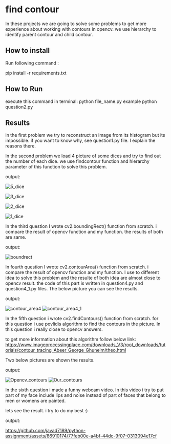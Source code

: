 
# find contour
In these projects we are going to solve some problems to get more experience
about working with contours in opencv. we use hierarchy to identify parent contour and child contour. 


## How to install
Run following command :

pip install -r requirements.txt


## How to Run
execute this command in terminal:
python file_name.py
example python question2.py

## Results

in the first problem we try to reconstruct an image from its histogram but its impossible.
if you want to know why, see question1.py file. I explain the reasons there.


In the second problem we load 4 picture of some dices and try to find out the number of each dice.
we use findcontour function and hierarchy parameter of this function to solve this problem.

output:

![5_dice](https://github.com/javad7189/python-assignment/assets/86910174/61bcf3cc-4512-448c-bcae-22c70398c4ae)

![3_dice](https://github.com/javad7189/python-assignment/assets/86910174/657fbe52-701d-401a-b59c-76d83a6e5e0c)

![2_dice](https://github.com/javad7189/python-assignment/assets/86910174/993ad9af-b30e-49bf-8571-269f59582af3)

![1_dice](https://github.com/javad7189/python-assignment/assets/86910174/eff7fda9-ebcc-4331-bedb-f0a323af3bc4)


In the third question I wrote cv2.boundingRect() function from scratch. i compare the result of opencv function and my function.
the results of both are same.

output:

![boundrect](https://github.com/javad7189/python-assignment/assets/86910174/ec2b8393-2018-4f03-baac-d0b791b8dcaa)


In fourth question I wrote cv2.contourArea() function from scratch. i compare the result of opencv function and my function. I use to different idea to solve this problem and the resulte of both idea are almost close to opencv 
result. the code of this part is written in question4.py and question4_1.py files.
The below picture you can see the results.

output:

![contour_area4](https://github.com/javad7189/python-assignment/assets/86910174/ddd7fa29-1078-4334-b4de-5b89b6f0ee7b)
![contour_area4_1](https://github.com/javad7189/python-assignment/assets/86910174/e34d43ff-a397-445e-937b-6fc0d10fe5c6)


In the fifth question i wrote cv2.findContours() function from scratch. for this question i use povlidis algorithm
to find the contours in the picture.
In this question i really close to opencv answers. 

to get more information about this algorithm follow below link:
https://www.imageprocessingplace.com/downloads_V3/root_downloads/tutorials/contour_tracing_Abeer_George_Ghuneim/theo.html

Two below pictures are shown the results.

output:

![Opencv_contours](https://github.com/javad7189/python-assignment/assets/86910174/68721988-d85c-4c1b-983c-88fb9e60231d)
![Our_contours](https://github.com/javad7189/python-assignment/assets/86910174/9cfa82ab-5cd7-4854-932f-e49e4e02783c)


In the sixth question i made a funny webcam video. In this video i try to put part of my face include lips and noise
instead of part of faces that belong to men or womens are painted.

lets see the result. i try to do my best :)

output:




https://github.com/javad7189/python-assignment/assets/86910174/77feb00e-a4bf-44dc-9f07-0313094e17cf























